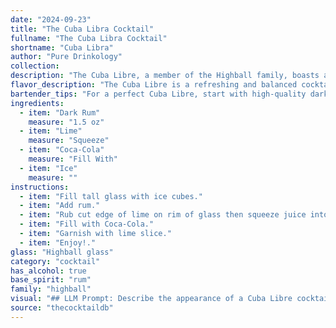 ```yaml
---
date: "2024-09-23"
title: "The Cuba Libra Cocktail"
fullname: "The Cuba Libra Cocktail"
shortname: "Cuba Libra"
author: "Pure Drinkology"
collection:
description: "The Cuba Libre, a member of the Highball family, boasts a simple yet invigorating blend. Born in Havana, Cuba, during the early 20th century, this iconic cocktail was initially a celebratory drink for the liberation of Cuba from Spanish rule. "
flavor_description: "The Cuba Libre is a refreshing and balanced cocktail. The dark rum provides a rich, molasses-forward sweetness, while the lime juice adds a tart and citrusy counterpoint. Coca-Cola contributes a touch of caramel sweetness and a hint of spice, while the ice chills the drink and dilutes it for a smooth finish. Expect a slightly sweet, fruity, and slightly spicy experience with a hint of cola complexity. "
bartender_tips: "For a perfect Cuba Libre, start with high-quality dark rum. Muddle the lime wedge directly in the glass for maximum freshness, not just juice. Use good quality cola, the sweetness balances the rum perfectly. Fill with ice and top with cola, gently stirring to avoid diluting the rum. Garnish with a lime wheel and enjoy! "
ingredients:
  - item: "Dark Rum"
    measure: "1.5 oz"
  - item: "Lime"
    measure: "Squeeze"
  - item: "Coca-Cola"
    measure: "Fill With"
  - item: "Ice"
    measure: ""
instructions:
  - item: "Fill tall glass with ice cubes."
  - item: "Add rum."
  - item: "Rub cut edge of lime on rim of glass then squeeze juice into glass."
  - item: "Fill with Coca-Cola."
  - item: "Garnish with lime slice."
  - item: "Enjoy!."
glass: "Highball glass"
category: "cocktail"
has_alcohol: true
base_spirit: "rum"
family: "highball"
visual: "## LLM Prompt: Describe the appearance of a Cuba Libre cocktail. **Imagine a tall, frosted glass filled with ice. The amber glow of dark rum shines through the chilled Coca-Cola, creating a layered effect. Tiny bubbles rise from the depths, bringing a refreshing fizz to the surface. A wedge of lime rests on the rim, its vibrant green color contrasting beautifully with the dark depths of the drink. The overall effect is a refreshing, vibrant, and slightly mischievous cocktail, perfect for a hot summer day.** "
source: "thecocktaildb"
---
```


